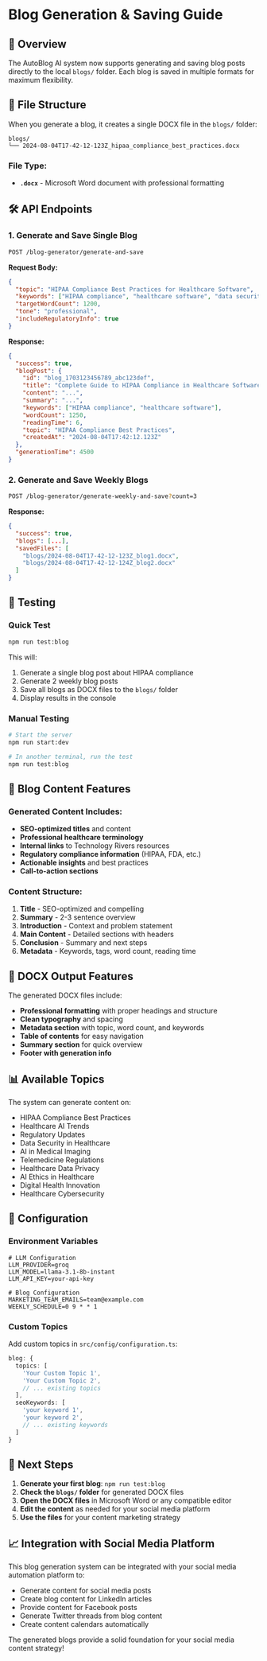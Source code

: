 # Blog Generation & Saving Guide

## 🚀 Overview

The AutoBlog AI system now supports generating and saving blog posts directly to the local `blogs/` folder. Each blog is saved in multiple formats for maximum flexibility.

## 📁 File Structure

When you generate a blog, it creates a single DOCX file in the `blogs/` folder:

```
blogs/
└── 2024-08-04T17-42-12-123Z_hipaa_compliance_best_practices.docx
```

### File Type:
- **`.docx`** - Microsoft Word document with professional formatting

## 🛠️ API Endpoints

### 1. Generate and Save Single Blog
```bash
POST /blog-generator/generate-and-save
```

**Request Body:**
```json
{
  "topic": "HIPAA Compliance Best Practices for Healthcare Software",
  "keywords": ["HIPAA compliance", "healthcare software", "data security"],
  "targetWordCount": 1200,
  "tone": "professional",
  "includeRegulatoryInfo": true
}
```

**Response:**
```json
{
  "success": true,
  "blogPost": {
    "id": "blog_1703123456789_abc123def",
    "title": "Complete Guide to HIPAA Compliance in Healthcare Software Development",
    "content": "...",
    "summary": "...",
    "keywords": ["HIPAA compliance", "healthcare software"],
    "wordCount": 1250,
    "readingTime": 6,
    "topic": "HIPAA Compliance Best Practices",
    "createdAt": "2024-08-04T17:42:12.123Z"
  },
  "generationTime": 4500
}
```

### 2. Generate and Save Weekly Blogs
```bash
POST /blog-generator/generate-weekly-and-save?count=3
```

**Response:**
```json
{
  "success": true,
  "blogs": [...],
  "savedFiles": [
    "blogs/2024-08-04T17-42-12-123Z_blog1.docx",
    "blogs/2024-08-04T17-42-12-124Z_blog2.docx"
  ]
}
```

## 🧪 Testing

### Quick Test
```bash
npm run test:blog
```

This will:
1. Generate a single blog post about HIPAA compliance
2. Generate 2 weekly blog posts
3. Save all blogs as DOCX files to the `blogs/` folder
4. Display results in the console

### Manual Testing
```bash
# Start the server
npm run start:dev

# In another terminal, run the test
npm run test:blog
```

## 📝 Blog Content Features

### Generated Content Includes:
- **SEO-optimized titles** and content
- **Professional healthcare terminology**
- **Internal links** to Technology Rivers resources
- **Regulatory compliance information** (HIPAA, FDA, etc.)
- **Actionable insights** and best practices
- **Call-to-action sections**

### Content Structure:
1. **Title** - SEO-optimized and compelling
2. **Summary** - 2-3 sentence overview
3. **Introduction** - Context and problem statement
4. **Main Content** - Detailed sections with headers
5. **Conclusion** - Summary and next steps
6. **Metadata** - Keywords, tags, word count, reading time

## 📄 DOCX Output Features

The generated DOCX files include:
- **Professional formatting** with proper headings and structure
- **Clean typography** and spacing
- **Metadata section** with topic, word count, and keywords
- **Table of contents** for easy navigation
- **Summary section** for quick overview
- **Footer with generation info**

## 📊 Available Topics

The system can generate content on:
- HIPAA Compliance Best Practices
- Healthcare AI Trends
- Regulatory Updates
- Data Security in Healthcare
- AI in Medical Imaging
- Telemedicine Regulations
- Healthcare Data Privacy
- AI Ethics in Healthcare
- Digital Health Innovation
- Healthcare Cybersecurity

## 🔧 Configuration

### Environment Variables
```env
# LLM Configuration
LLM_PROVIDER=groq
LLM_MODEL=llama-3.1-8b-instant
LLM_API_KEY=your-api-key

# Blog Configuration
MARKETING_TEAM_EMAILS=team@example.com
WEEKLY_SCHEDULE=0 9 * * 1
```

### Custom Topics
Add custom topics in `src/config/configuration.ts`:
```typescript
blog: {
  topics: [
    'Your Custom Topic 1',
    'Your Custom Topic 2',
    // ... existing topics
  ],
  seoKeywords: [
    'your keyword 1',
    'your keyword 2',
    // ... existing keywords
  ]
}
```

## 🚀 Next Steps

1. **Generate your first blog**: `npm run test:blog`
2. **Check the `blogs/` folder** for generated DOCX files
3. **Open the DOCX files** in Microsoft Word or any compatible editor
4. **Edit the content** as needed for your social media platform
5. **Use the files** for your content marketing strategy

## 📈 Integration with Social Media Platform

This blog generation system can be integrated with your social media automation platform to:
- Generate content for social media posts
- Create blog content for LinkedIn articles
- Provide content for Facebook posts
- Generate Twitter threads from blog content
- Create content calendars automatically

The generated blogs provide a solid foundation for your social media content strategy! 
